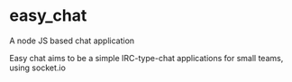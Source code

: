 # easy_chat
A node JS based chat application



Easy chat aims to be a simple IRC-type-chat applications for small teams, using socket.io
